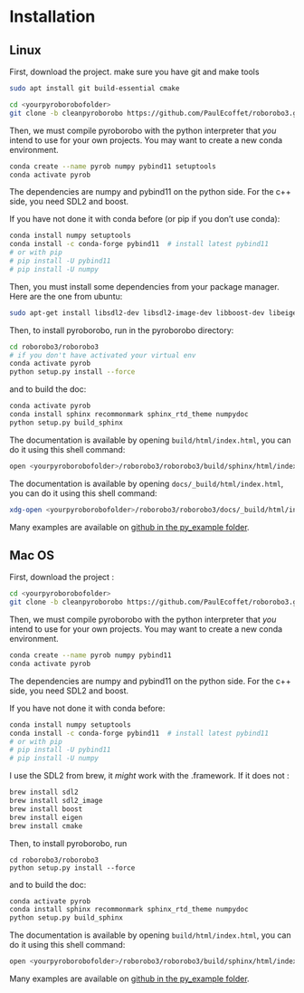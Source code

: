 # Installation

## Linux

First, download the project. make sure you have git and make tools

```bash
sudo apt install git build-essential cmake 
```

```bash
cd <yourpyroborobofolder>
git clone -b cleanpyroborobo https://github.com/PaulEcoffet/roborobo3.git
```

Then, we must compile pyroborobo with the python interpreter that *you* intend to use for your own projects. You may want to create a new conda environment.

```bash
conda create --name pyrob numpy pybind11 setuptools
conda activate pyrob
```

The dependencies are numpy and pybind11 on the python side. For the c++ side, you need SDL2 and boost.

If you have not done it with conda before (or pip if you don’t use conda):

```bash
conda install numpy setuptools
conda install -c conda-forge pybind11  # install latest pybind11
# or with pip
# pip install -U pybind11
# pip install -U numpy
```

Then, you must install some dependencies from your package manager. Here are the one from ubuntu:

```bash
sudo apt-get install libsdl2-dev libsdl2-image-dev libboost-dev libeigen3-dev
```

Then, to install pyroborobo, run in the pyroborobo directory:

```bash
cd roborobo3/roborobo3
# if you don't have activated your virtual env
conda activate pyrob
python setup.py install --force
```

and to build the doc:

```bash
conda activate pyrob
conda install sphinx recommonmark sphinx_rtd_theme numpydoc
python setup.py build_sphinx
```


The documentation is available by opening `build/html/index.html`, you can do it using this shell command:

```bash
open <yourpyroborobofolder>/roborobo3/roborobo3/build/sphinx/html/index.html
```


The documentation is available by opening `docs/_build/html/index.html`, you can do it using this shell command:

```bash
xdg-open <yourpyroborobofolder>/roborobo3/roborobo3/docs/_build/html/index.html
```


Many examples are available
on [github in the py_example folder](https://github.com/PaulEcoffet/roborobo3/tree/cleanpyroborobo/roborobo3/py_example).

## Mac OS

First, download the project :

```bash
cd <yourpyroborobofolder>
git clone -b cleanpyroborobo https://github.com/PaulEcoffet/roborobo3.git
```

Then, we must compile pyroborobo with the python interpreter that *you* intend to use for your own projects. You may want to create a new conda environment.

```bash
conda create --name pyrob numpy pybind11
conda activate pyrob
```

The dependencies are numpy and pybind11 on the python side. For the c++ side, you need SDL2 and boost.

If you have not done it with conda before:

```bash
conda install numpy setuptools
conda install -c conda-forge pybind11  # install latest pybind11
# or with pip
# pip install -U pybind11
# pip install -U numpy
```

I use the SDL2 from brew, it *might* work with the .framework. If it does not :

```bash
brew install sdl2
brew install sdl2_image
brew install boost
brew install eigen
brew install cmake
```

Then, to install pyroborobo, run

```
cd roborobo3/roborobo3
python setup.py install --force
```

and to build the doc:

```bash
conda activate pyrob
conda install sphinx recommonmark sphinx_rtd_theme numpydoc
python setup.py build_sphinx
```


The documentation is available by opening `build/html/index.html`, you can do it using this shell command:

```bash
open <yourpyroborobofolder>/roborobo3/roborobo3/build/sphinx/html/index.html
```


Many examples are available
on [github in the py_example folder](https://github.com/PaulEcoffet/roborobo3/tree/cleanpyroborobo/roborobo3/py_example).
